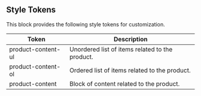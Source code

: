 ## Style Tokens

This block provides the following style tokens for customization.

| **Token**          | **Description**                                 |
| ------------------ | ----------------------------------------------- |
| product-content-ul | Unordered list of items related to the product. |
| product-content-ol | Ordered list of items related to the product.   |
| product-content    | Block of content related to the product.        |
